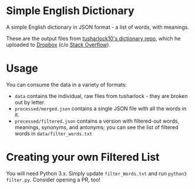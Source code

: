 # Simple English Dictionary
A simple English dictionary in JSON format - a list of words, with meanings.

These are the output files from [tusharlock10's dictionary repo](https://github.com/tusharlock10/Dictionary), which he uploaded to [Dropbox](https://www.dropbox.com/s/qjdgnf6npiqymgs/data.7z?dl=1) (c/o [Stack Overflow](https://stackoverflow.com/a/54982015/)).

# Usage

You can consume the data in a variety of formats:

- `data` contains the individual, raw files from tusharlock - they are broken out by letter.
- `processed/merged.json` contains a single JSON file with all the words in it.
- `processed/filtered.json` contains a version with filtered-out words, meanings, synonyms, and antonyms; you can see the list of filtered words in `data/filter_words.txt`

# Creating your own Filtered List

You will need Python 3.x. Simply update `filter_Words.txt` and run `python3 filter.py`. Consider opening a PR, too!